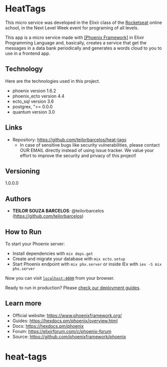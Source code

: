 # HeatTags
 
<p>This micro service was developed in the Elixir class of the <a target="_blank" href="https://app.rocketseat.com.br/">Rocketseat</a> online school, in the Next Level Week event for programing of all levels.</p>
<p>This app is a micro service made with <a target="_blank" href="https://www.phoenixframework.org/">[Phoenix Framework]</a> in Elixir Programming Language and, basically, creates a service that get the messages in a data bank periodically and generates a words cloud to you to use in a frontend app.</p>
 
 
## Technology 
 
Here are the technologies used in this project.

* phoenix version 1.6.2
* phoenix_ecto version 4.4
* ecto_sql version 3.6
* postgrex, ">= 0.0.0
* quantum version 3.0
 
## Links

  - Repository: https://github.com/teilorbarcelos/heat-tags
    - In case of sensitive bugs like security vulnerabilities, please contact
      OUR EMAIL directly instead of using issue tracker. We value your effort
      to improve the security and privacy of this project!
 
 
## Versioning
 
1.0.0.0
 
 
## Authors
 
* **TEILOR SOUZA BARCELOS**: @teilorbarcelos (https://github.com/teilorbarcelos)
 
 
## How to Run

To start your Phoenix server:

  * Install dependencies with `mix deps.get`
  * Create and migrate your database with `mix ecto.setup`
  * Start Phoenix endpoint with `mix phx.server` or inside IEx with `iex -S mix phx.server`

Now you can visit [`localhost:4000`](http://localhost:4000) from your browser.

Ready to run in production? Please [check our deployment guides](https://hexdocs.pm/phoenix/deployment.html).

## Learn more

  * Official website: https://www.phoenixframework.org/
  * Guides: https://hexdocs.pm/phoenix/overview.html
  * Docs: https://hexdocs.pm/phoenix
  * Forum: https://elixirforum.com/c/phoenix-forum
  * Source: https://github.com/phoenixframework/phoenix
# heat-tags
